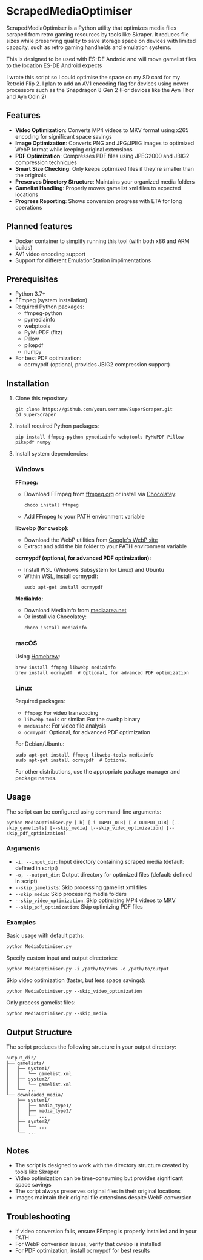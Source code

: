 # ScrapedMediaOptimiser

ScrapedMediaOptimiser is a Python utility that optimizes media files scraped from retro gaming resources by tools like Skraper. It reduces file sizes while preserving quality to save storage space on devices with limited capacity, such as retro gaming handhelds and emulation systems. 

This is designed to be used with ES-DE Android and will move gamelist files to the location ES-DE Android expects

I wrote this script so I could optimise the space on my SD card for my Retroid Flip 2. I plan to add an AV1 encoding flag for devices using newer processors such as the Snapdragon 8 Gen 2 (For devices like the Ayn Thor and Ayn Odin 2)

## Features

- **Video Optimization**: Converts MP4 videos to MKV format using x265 encoding for significant space savings
- **Image Optimization**: Converts PNG and JPG/JPEG images to optimized WebP format while keeping original extensions
- **PDF Optimization**: Compresses PDF files using JPEG2000 and JBIG2 compression techniques
- **Smart Size Checking**: Only keeps optimized files if they're smaller than the originals
- **Preserves Directory Structure**: Maintains your organized media folders
- **Gamelist Handling**: Properly moves gamelist.xml files to expected locations
- **Progress Reporting**: Shows conversion progress with ETA for long operations

## Planned features

- Docker container to simplify running this tool (with both x86 and ARM builds)
- AV1 video encoding support
- Support for different EmulationStation implimentations

## Prerequisites

- Python 3.7+
- FFmpeg (system installation)
- Required Python packages:
  - ffmpeg-python
  - pymediainfo
  - webptools
  - PyMuPDF (fitz)
  - Pillow
  - pikepdf
  - numpy
- For best PDF optimization:
  - ocrmypdf (optional, provides JBIG2 compression support)

## Installation

1. Clone this repository:
   ```
   git clone https://github.com/yourusername/SuperScraper.git
   cd SuperScraper
   ```

2. Install required Python packages:
   ```
   pip install ffmpeg-python pymediainfo webptools PyMuPDF Pillow pikepdf numpy
   ```

3. Install system dependencies:

   ### Windows

   **FFmpeg:**
   - Download FFmpeg from [ffmpeg.org](https://ffmpeg.org/download.html) or install via [Chocolatey](https://chocolatey.org/):
     ```
     choco install ffmpeg
     ```
   - Add FFmpeg to your PATH environment variable

   **libwebp (for cwebp):**
   - Download the WebP utilities from [Google's WebP site](https://developers.google.com/speed/webp/download)
   - Extract and add the bin folder to your PATH environment variable

   **ocrmypdf (optional, for advanced PDF optimization):**
   - Install WSL (Windows Subsystem for Linux) and Ubuntu
   - Within WSL, install ocrmypdf:
     ```
     sudo apt-get install ocrmypdf
     ```

   **MediaInfo:**
   - Download MediaInfo from [mediaarea.net](https://mediaarea.net/en/MediaInfo/Download/Windows)
   - Or install via Chocolatey:
     ```
     choco install mediainfo
     ```

   ### macOS

   Using [Homebrew](https://brew.sh/):
   ```
   brew install ffmpeg libwebp mediainfo
   brew install ocrmypdf  # Optional, for advanced PDF optimization
   ```

   ### Linux

   Required packages:
   - `ffmpeg`: For video transcoding
   - `libwebp-tools` or similar: For the cwebp binary
   - `mediainfo`: For video file analysis
   - `ocrmypdf`: Optional, for advanced PDF optimization

   For Debian/Ubuntu:
   ```
   sudo apt-get install ffmpeg libwebp-tools mediainfo
   sudo apt-get install ocrmypdf  # Optional
   ```

   For other distributions, use the appropriate package manager and package names.

## Usage

The script can be configured using command-line arguments:

```
python MediaOptimiser.py [-h] [-i INPUT_DIR] [-o OUTPUT_DIR] [--skip_gamelists] [--skip_media] [--skip_video_optimization] [--skip_pdf_optimization]
```

### Arguments

- `-i, --input_dir`: Input directory containing scraped media (default: defined in script)
- `-o, --output_dir`: Output directory for optimized files (default: defined in script)
- `--skip_gamelists`: Skip processing gamelist.xml files
- `--skip_media`: Skip processing media folders
- `--skip_video_optimization`: Skip optimizing MP4 videos to MKV
- `--skip_pdf_optimization`: Skip optimizing PDF files

### Examples

Basic usage with default paths:
```
python MediaOptimiser.py
```

Specify custom input and output directories:
```
python MediaOptimiser.py -i /path/to/roms -o /path/to/output
```

Skip video optimization (faster, but less space savings):
```
python MediaOptimiser.py --skip_video_optimization
```

Only process gamelist files:
```
python MediaOptimiser.py --skip_media
```

## Output Structure

The script produces the following structure in your output directory:

```
output_dir/
├── gamelists/
│   ├── system1/
│   │   └── gamelist.xml
│   ├── system2/
│   │   └── gamelist.xml
│   └── ...
└── downloaded_media/
    ├── system1/
    │   ├── media_type1/
    │   ├── media_type2/
    │   └── ...
    ├── system2/
    │   └── ...
    └── ...
```

## Notes

- The script is designed to work with the directory structure created by tools like Skraper
- Video optimization can be time-consuming but provides significant space savings
- The script always preserves original files in their original locations
- Images maintain their original file extensions despite WebP conversion

## Troubleshooting

- If video conversion fails, ensure FFmpeg is properly installed and in your PATH
- For WebP conversion issues, verify that cwebp is installed
- For PDF optimization, install ocrmypdf for best results
